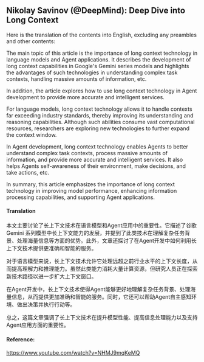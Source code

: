 ## Nikolay Savinov (@DeepMind): Deep Dive into Long Context

Here is the translation of the contents into English, excluding any preambles and other contents:

The main topic of this article is the importance of long context technology in language models and Agent applications. It describes the development of long context capabilities in Google's Gemini series models and highlights the advantages of such technologies in understanding complex task contexts, handling massive amounts of information, etc.

In addition, the article explores how to use long context technology in Agent development to provide more accurate and intelligent services.

For language models, long context technology allows it to handle contexts far exceeding industry standards, thereby improving its understanding and reasoning capabilities. Although such abilities consume vast computational resources, researchers are exploring new technologies to further expand the context window.

In Agent development, long context technology enables Agents to better understand complex task contexts, process massive amounts of information, and provide more accurate and intelligent services. It also helps Agents self-awareness of their environment, make decisions, and take actions, etc.

In summary, this article emphasizes the importance of long context technology in improving model performance, enhancing information processing capabilities, and supporting Agent applications.

#### Translation 

本文主要讨论了长上下文技术在语言模型和Agent应用中的重要性。它描述了谷歌 Gemini 系列模型中长上下文能力的发展，并提到了此类技术在理解复杂任务背景、处理海量信息等方面的优势。此外，文章还探讨了在Agent开发中如何利用长上下文技术提供更准确和智能的服务。

对于语言模型来说，长上下文技术允许它处理远超之前行业水平的上下文长度，从而提高理解力和推理能力。虽然此类能力消耗大量计算资源，但研究人员正在探索新技术路径以进一步扩大上下文窗口。

在Agent开发中，长上下文技术使得Agent能够更好地理解复杂任务背景、处理海量信息，从而提供更加准确和智能的服务。同时，它还可以帮助Agent自主感知环境、做出决策并执行行动等。

总之，这篇文章强调了长上下文技术在提升模型性能、提高信息处理能力以及支持Agent应用方面的重要性。

#### Reference: 

https://www.youtube.com/watch?v=NHMJ9mqKeMQ